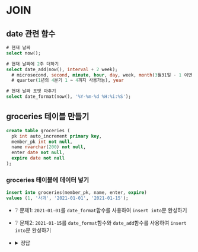 # JOIN

## date 관련 함수
```sql
# 현재 날짜
select now();

# 현재 날짜에 2주 더하기
select date_add(now(), interval + 2 week);
  # microsecond, second, minute, hour, day, week, month(3월31일 - 1 이면 2월 28일. 윤년이면 29일),
  # quarter(1년의 4분기 1 ~ 4까지 사용가능), year

# 현재 날짜 포맷 마추기
select date_format(now(), '%Y-%m-%d %H:%i:%S');
```

## groceries 테이블 만들기
```sql
create table groceries (
  pk int auto_increment primary key,
  member_pk int not null,
  name nvarchar(200) not null,
  enter date not null,
  expire date not null
);
```

### groceries 테이블에 데이터 넣기
```sql
insert into groceries(member_pk, name, enter, expire)
values (1, '사과', '2021-01-01', '2021-01-15');
```

* ❔ 문제1: `2021-01-01`를 `date_format`함수를 사용하여 `insert into`문 완성하기
* ❔ 문제2: `2021-01-15`를 `date_format`함수와 `date_add`함수를 사용하여 `insert into`문 완성하기
* <details><summary>정답</summary>

  ```sql
  insert into groceries(member_pk, name, enter, expire)
  values (1, '사과', date_format(now(), '%Y-%m-%d'), date_format(date_add(now(), interval + 2 week), '%Y-%m-%d'));
  ```
</details>
